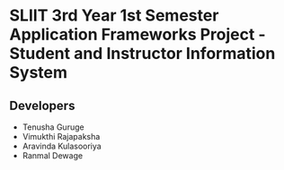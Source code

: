 # SLIIT 3rd Year 1st Semester Application Frameworks Project - Student and Instructor Information System

## Developers
* Tenusha Guruge
* Vimukthi Rajapaksha
* Aravinda Kulasooriya
* Ranmal Dewage
